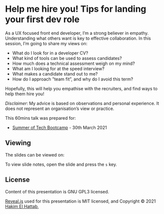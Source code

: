 # Help me hire you! Tips for landing your first dev role

As a UX focused front end developer, I’m a strong believer in empathy. Understanding what others want is key to effective collaboration. In this session, I’m going to share my views on:

- What do I look for in a developer CV?
- What kind of tools can be used to assess candidates?
- How much does a technical assessment weigh on my mind?
- What am I looking for at the speed interview?
- What makes a candidate stand out to me?
- How do I approach "team fit”, and why do I avoid this term?

Hopefully, this will help you empathise with the recruiters, and find ways to help them hire you!

_Disclaimer_: My advice is based on observations and personal experience. It does not represent an organisation’s view or practice.

This 60mins talk was prepared for:
- [Summer of Tech Bootcamp](https://summeroftech.co.nz/) - 30th March 2021

## Viewing

The slides can be viewed on:


To view slide notes, open the slide and press the `s` key.

## License

Content of this presentation is GNU GPL3 licensed.

[Reveal.js](https://github.com/hakimel/reveal.js) used for this presentation is MIT licensed, and Copyright &copy; 2021 [Hakim El Hattab](http://hakim.se), 
